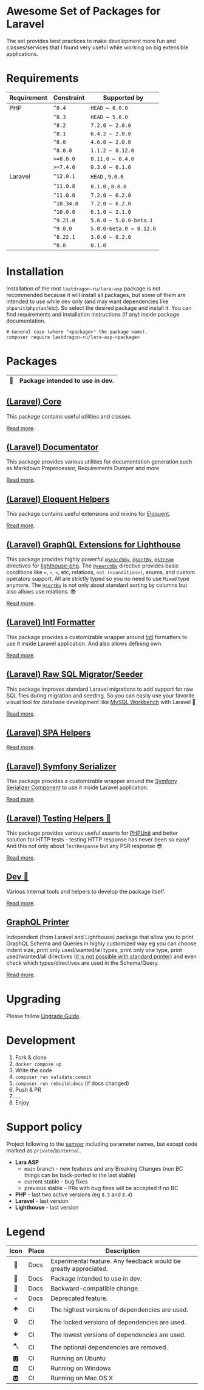 # Awesome Set of Packages for Laravel

The set provides best practices to make development more fun and classes/services that I found very useful while working on big extensible applications.

[include:artisan]: <lara-asp-documentator:requirements "{$directory}">
[//]: # (start: preprocess/78cfc4c7c7c55577)
[//]: # (warning: Generated automatically. Do not edit.)

# Requirements

| Requirement  | Constraint          | Supported by |
|--------------|---------------------|------------------|
|  PHP  | `^8.4` |   `HEAD ⋯ 8.0.0`   |
|  | `^8.3` |   `HEAD ⋯ 5.0.0`   |
|  | `^8.2` |   `7.2.0 ⋯ 2.0.0`   |
|  | `^8.1` |   `6.4.2 ⋯ 2.0.0`   |
|  | `^8.0` |   `4.6.0 ⋯ 2.0.0`   |
|  | `^8.0.0` |   `1.1.2 ⋯ 0.12.0`   |
|  | `>=8.0.0` |   `0.11.0 ⋯ 0.4.0`   |
|  | `>=7.4.0` |   `0.3.0 ⋯ 0.1.0`   |
|  Laravel  | `^12.0.1` |  `HEAD`  ,  `9.0.0`   |
|  | `^11.0.8` |  `8.1.0`  ,  `8.0.0`   |
|  | `^11.0.0` |   `7.2.0 ⋯ 6.2.0`   |
|  | `^10.34.0` |   `7.2.0 ⋯ 6.2.0`   |
|  | `^10.0.0` |   `6.1.0 ⋯ 2.1.0`   |
|  | `^9.21.0` |   `5.6.0 ⋯ 5.0.0-beta.1`   |
|  | `^9.0.0` |   `5.0.0-beta.0 ⋯ 0.12.0`   |
|  | `^8.22.1` |   `3.0.0 ⋯ 0.2.0`   |
|  | `^8.0` |  `0.1.0`   |

[//]: # (end: preprocess/78cfc4c7c7c55577)

# Installation

Installation of the root `lastdragon-ru/lara-asp` package is not recommended because it will install all packages, but some of them are intended to use while dev only (and may want dependencies like `phpunit`/`phpstan`/etc). So select the desired package and install it. You can find requirements and installation instructions (if any) inside package documentation.

```shell
# General case (where "<package>" the package name).
composer require lastdragon-ru/lara-asp-<package>
```

# Packages

| 🐝 | Package intended to use in dev. |
|:--:|---------------------------------|

[include:document-list]: ./packages ({"include": "README.md", "depth": 1})
[//]: # (start: preprocess/46988a763d0c2d97)
[//]: # (warning: Generated automatically. Do not edit.)

## [(Laravel) Core](<packages/core/README.md>)

This package contains useful utilities and classes.

[Read more](<packages/core/README.md>).

## [(Laravel) Documentator](<packages/documentator/README.md>)

This package provides various utilities for documentation generation such as Markdown Preprocessor, Requirements Dumper and more.

[Read more](<packages/documentator/README.md>).

## [(Laravel) Eloquent Helpers](<packages/eloquent/README.md>)

This package contains useful extensions and mixins for [Eloquent](https://laravel.com/docs/eloquent).

[Read more](<packages/eloquent/README.md>).

## [(Laravel) GraphQL Extensions for Lighthouse](<packages/graphql/README.md>)

This package provides highly powerful [`@searchBy`](packages/graphql/docs/Directives/@searchBy.md), [`@sortBy`](packages/graphql/docs/Directives/@sortBy.md), [`@stream`](packages/graphql/docs/Directives/@stream.md) directives for [lighthouse-php](https://lighthouse-php.com/). The [`@searchBy`](packages/graphql/docs/Directives/@searchBy.md) directive provides basic conditions like `=`, `>`, `<`, etc, relations, `not (<condition>)`, enums, and custom operators support. All are strictly typed so you no need to use `Mixed` type anymore. The [`@sortBy`](packages/graphql/docs/Directives/@sortBy.md) is not only about standard sorting by columns but also allows use relations. 😎

[Read more](<packages/graphql/README.md>).

## [(Laravel) Intl Formatter](<packages/formatter/README.md>)

This package provides a customizable wrapper around [Intl](https://www.php.net/manual/en/book.intl) formatters to use it inside Laravel application. And also allows defining own.

[Read more](<packages/formatter/README.md>).

## [(Laravel) Raw SQL Migrator/Seeder](<packages/migrator/README.md>)

This package improves standard Laravel migrations to add support for raw SQL files during migration and seeding. So you can easily use your favorite visual tool for database development like [MySQL Workbench](https://www.mysql.com/products/workbench/) with Laravel 🥳

[Read more](<packages/migrator/README.md>).

## [(Laravel) SPA Helpers](<packages/spa/README.md>)

[Read more](<packages/spa/README.md>).

## [(Laravel) Symfony Serializer](<packages/serializer/README.md>)

This package provides a customizable wrapper around the [Symfony Serializer Component](https://symfony.com/doc/current/components/serializer.html) to use it inside Laravel application.

[Read more](<packages/serializer/README.md>).

## [(Laravel) Testing Helpers 🐝](<packages/testing/README.md>)

This package provides various useful asserts for [PHPUnit](https://phpunit.de/) and better solution for HTTP tests - testing HTTP response has never been so easy! And this not only about `TestResponse` but any PSR response 😎

[Read more](<packages/testing/README.md>).

## [Dev 🐝](<packages/dev/README.md>)

Various internal tools and helpers to develop the package itself.

[Read more](<packages/dev/README.md>).

## [GraphQL Printer](<packages/graphql-printer/README.md>)

Independent (from Laravel and Lighthouse) package that allow you to print GraphQL Schema and Queries in highly customized way eg you can choose indent size, print only used/wanted/all types, print only one type, print used/wanted/all directives ([it is not possible with standard printer](https://github.com/webonyx/graphql-php/issues/552)) and even check which types/directives are used in the Schema/Query.

[Read more](<packages/graphql-printer/README.md>).

[//]: # (end: preprocess/46988a763d0c2d97)

# Upgrading

Please follow [Upgrade Guide](UPGRADE.md).

# Development

1. Fork & clone
2. `docker compose up`
3. Write the code
4. `composer run validate:commit`
5. `composer run rebuild:docs` (if docs changed)
6. Push & PR
7. ...
8. Enjoy

# Support policy

Project following to the [semver](https://semver.org/) including parameter names, but except code marked as `private`/`@internal`.

* **Lara ASP**
  * `main` branch - new features and any Breaking Changes (non BC things can be back-ported to the last stable)
  * current stable - bug fixes
  * previous stable - PRs with bug fixes will be accepted if no BC
* **PHP** - last two active versions (eg `8.3` and `8.4`)
* **Laravel** - last version
* **Lighthouse** - last version

[include:file]: ./docs/Legend.md
[//]: # (start: preprocess/5488d85d082e47fb)
[//]: # (warning: Generated automatically. Do not edit.)

# Legend

| Icon | Place | Description                                                      |
|:----:|:------|------------------------------------------------------------------|
|  🧪  | Docs  | Experimental feature. Any feedback would be greatly appreciated. |
|  🐝  | Docs  | Package intended to use in dev.                                  |
|  🤝  | Docs  | Backward-compatible change.                                      |
|  💀  | Docs  | Deprecated feature.                                              |
|  🡹  | CI    | The highest versions of dependencies are used.                   |
|  🔒  | CI    | The locked versions of dependencies are used.                    |
|  🡻  | CI    | The lowest versions of dependencies are used.                    |
|  🪓  | CI    | The optional dependencies are removed.                           |
|  🆄  | CI    | Running on Ubuntu                                                |
|  🆆  | CI    | Running on Windows                                               |
|  🅼  | CI    | Running on Mac OS X                                              |

[//]: # (end: preprocess/5488d85d082e47fb)
